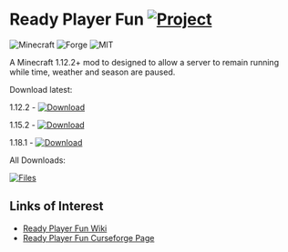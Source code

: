 # Ready Player Fun [![Project](http://cf.way2muchnoise.eu/full_322036_downloads.svg)](https://minecraft.curseforge.com/projects/322036)
![Minecraft](http://cf.way2muchnoise.eu/versions/322036.svg)
![Forge](https://img.shields.io/badge/Forge-14.23.5.2823+|31.2.0+-green.svg?longCache=true&style=flat)
![MIT](https://img.shields.io/badge/license-MIT-blue.svg?longCache=true&style=flat)

A Minecraft 1.12.2+ mod to designed to allow a server to remain running while time, weather and season are paused.

Download latest:

1.12.2 - [![Download](https://curse.nikky.moe/api/img/322036?logo&version=1.12.2)](https://curse.nikky.moe/api/url/322036?version=1.12.2)

1.15.2 - [![Download](https://curse.nikky.moe/api/img/322036?version=1.15.2&logo)](https://curse.nikky.moe/api/url/322036?version=1.15.2)

1.18.1 - [![Download](https://curse.nikky.moe/api/img/322036?version=1.18.1&logo)](https://curse.nikky.moe/api/url/322036?version=1.18.1)

All Downloads:

[![Files](https://curse.nikky.moe/api/img/322036/files?logo)](https://minecraft.curseforge.com/projects/322036/files)

## Links of Interest

+ [Ready Player Fun Wiki](https://github.com/wendall911/ReadyPlayerFun/wiki)
+ [Ready Player Fun Curseforge Page](https://minecraft.curseforge.com/projects/ready-player-fun)
